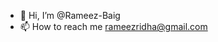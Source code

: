 - 👋 Hi, I’m @Rameez-Baig
- 📫 How to reach me rameezridha@gmail.com

<!---
Rameez-Baig/Rameez-Baig is a ✨ special ✨ repository because its `README.md` (this file) appears on your GitHub profile.
You can click the Preview link to take a look at your changes.
--->
